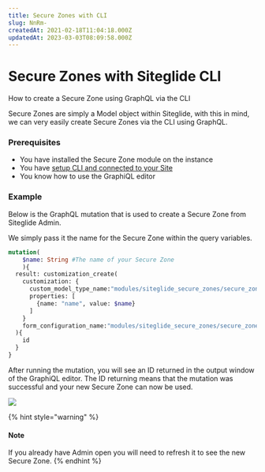```yaml
---
title: Secure Zones with CLI
slug: NnRm-
createdAt: 2021-02-18T11:04:18.000Z
updatedAt: 2023-03-03T08:09:58.000Z
---
```


# Secure Zones with Siteglide CLI

How to create a Secure Zone using GraphQL via the CLI

Secure Zones are simply a Model object within Siteglide, with this in mind, we can very easily create Secure Zones via the CLI using GraphQL.

### Prerequisites

* You have installed the Secure Zone module on the instance
* You have [setup CLI and connected to your Site](https://developers.siteglide.com/introducing-siteglide-cli)
* You know how to use the GraphiQL editor

### Example

Below is the GraphQL mutation that is used to create a Secure Zone from Siteglide Admin.

We simply pass it the name for the Secure Zone within the query variables.

```graphql
mutation(
	$name: String #The name of your Secure Zone
	){
  result: customization_create(
    customization: {
      custom_model_type_name:"modules/siteglide_secure_zones/secure_zones"
      properties: [
        {name: "name", value: $name}
      ]
    }
    form_configuration_name:"modules/siteglide_secure_zones/secure_zones"
  ){
    id
  }
}
```

After running the mutation, you will see an ID returned in the output window of the GraphiQL editor. The ID returning means that the mutation was successful and your new Secure Zone can now be used.

![](https://downloads.intercomcdn.com/i/o/253866153/ddefa467bdf9f6fd434eba6e/Screen+Shot+2020-10-08+at+16.12.25.png)

{% hint style="warning" %}
#### Note

If you already have Admin open you will need to refresh it to see the new Secure Zone.
{% endhint %}
